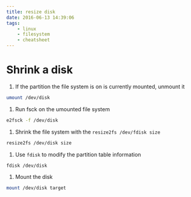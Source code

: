 ```yaml
---
title: resize disk
date: 2016-06-13 14:39:06
tags:
    - linux
    - filesystem
    - cheatsheet
---
```

# Shrink a disk
1. If the partition the file system is on is currently mounted, unmount it
```bash
umount /dev/disk
```

1. Run fsck on the umounted file system
```bash
e2fsck -f /dev/disk
```
1. Shrink the file system with the `resize2fs /dev/fdisk size`
```bash
resize2fs /dev/disk size
```
1. Use `fdisk` to modify the partition table information
```bash
fdisk /dev/disk
```
1. Mount the disk
```bash
mount /dev/disk target
```